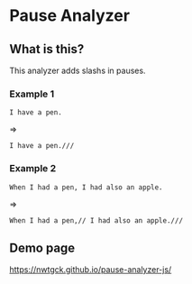 # Pause Analyzer

## What is this?

This analyzer adds slashs in pauses.


### Example 1

```
I have a pen.
```
=>

```
I have a pen.///
```


### Example 2

```
When I had a pen, I had also an apple.
```
=>

```
When I had a pen,// I had also an apple./// 
```

## Demo page

https://nwtgck.github.io/pause-analyzer-js/
